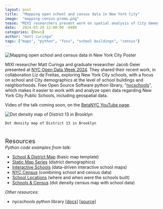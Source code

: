 ```yaml
---
layout: post
title:  "Mapping open school and census data in New York City"
image:  "mapping-census-promo.png"
tease: "MIXI researchers present work on spatial analysis of City demographics at NYC Open Data week."
date:   2024-03-28 12:00:00 -0400
categories: [News]
author: "matt curinga"
tags: ["maps", "python", "foss", "school buildings", "census"]
---
```


<div class="text-center">
    <img src="/assets/images/blog/mapping-census-nyc.png" 
        alt="Mapping open school and census data in New York City Poster" class="my-2 d-block img-fluid" style="margin-left:auto; margin-right:auto;">
</div>

MIXI researcher Matt Curinga and graduate researcher Jacob Geier presented at [NYC Open Data Week 2024](https://2024.open-data.nyc/event/mapping-open-school-and-census-data-in-new-york-city/). They shared their recent work, in collaboration Liz de Freitas, exploring New York City schools, with a focus on school and City demographics at the level of school buildings and neighborhoods. Free Open Source Software python library, “[nycschools](https://adelphi-ed-tech.github.io/nycschools/intro.html)”, which makes it easier to work with and analyze open data regarding New York City Public Schools, including geospatial data.

Video of the talk coming soon, on the [BetaNYC YouTube page](https://www.youtube.com/@betanyc/videos).

<div class="text-center">
    <img src="/assets/images/blog/district-13-density-map-bk.png"
    alt="Dot density map of District 13 in Brooklyn" class="my-2 d-block img-fluid" style="margin-left:auto; margin-right:auto;">

    Dot density map of District 13 in Brooklyn
</div>

<div class="fw-bold" style="font-size: 20px; margin-top: 40px;">
Resources
</div>
<i>Python code examples from talk:</i>
<ul>
    <li>
        <a href="https://colab.research.google.com/drive/1ftLHwWrzt3JoXTrbQBx99CNQ8xFXsKlK?usp=sharing" target="_blank">
        School & District Map</a> (basic map template)</li>
    <li>
        <a href="https://colab.research.google.com/drive/1F_oBhu15OMoH_cmbsxEAdGZ1wWZEW2go?usp=sharing" target="_blank">
        Static Map Series</a> (district demographics)</li>
    <li>
        <a href="https://colab.research.google.com/drive/1mT5y8IpwJVcSQ8e-zYrqTgNO0yh1Cb71?usp=sharing" target="_blank">
        Interactive Schools</a> (data-driven interactive school maps)</li>
    <li>
        <a href="https://colab.research.google.com/drive/1r4NrTIJQBjHYb66U4q6qHkoYVtGJO2IU?usp=sharing" target="_blank">
        NYC Census</a> (combining school and census data)</li>
    <li>
        <a href="https://colab.research.google.com/drive/1bdbXKkYLNUevYbCMRN_fA1-Kyve4GPkN?usp=sharing" target="_blank">
        School Locations</a> (where and when were the schools built)</li>
    <li>
        <a href="https://colab.research.google.com/drive/19K_P9qQcPQ1-r-pV6BKgTbGgETUjjfzv?usp=sharing" target="_blank">
        Schools & Census</a> (dot density census map with school data)</li>
</ul>
<i>Other resources:</i>
<ul style="margin-bottom: 40px">
    <li>nycschools python library [<a href="https://adelphi-ed-tech.github.io/nycschools/intro.html" target="_blank">docs</a>] [<a href="https://github.com/adelphi-ed-tech/nycschools" target="_blank">source</a>]</li>
</ul>